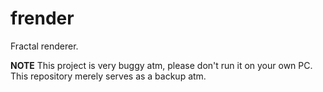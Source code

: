 # frender
Fractal renderer.

**NOTE**
This project is very buggy atm, please don't run it on your own PC. This repository merely serves as a backup atm.
